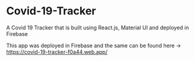 # Covid-19-Tracker
A Covid 19 Tracker that is built using React.js, Material UI and deployed in Firebase

This app was deployed in Firebase and the same can be found here -> https://covid-19-tracker-f0a44.web.app/
